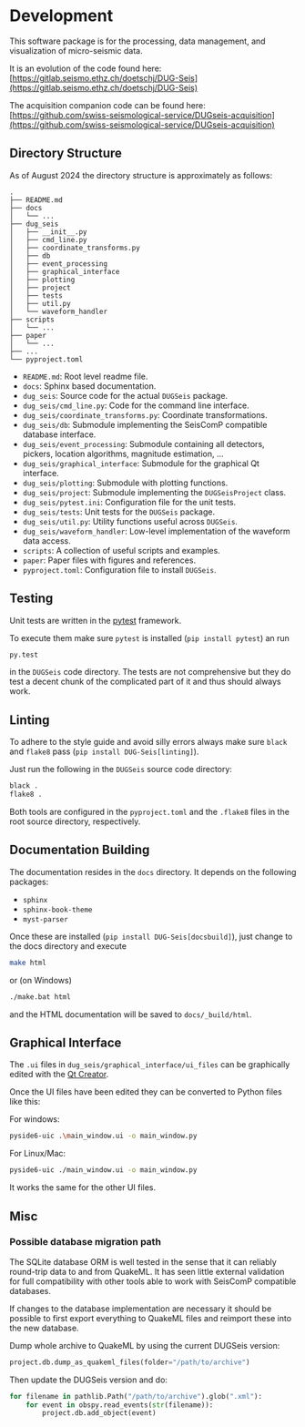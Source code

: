 # Development

This software package is for the processing, data management, and visualization
of micro-seismic data.

It is an evolution of the code found here:
[https://gitlab.seismo.ethz.ch/doetschj/DUG-Seis](https://gitlab.seismo.ethz.ch/doetschj/DUG-Seis)

The acquisition companion code can be found here: [https://github.com/swiss-seismological-service/DUGseis-acquisition](https://github.com/swiss-seismological-service/DUGseis-acquisition)

## Directory Structure

As of August 2024 the directory structure is approximately as follows:

```
.
├── README.md
├── docs
│   └── ...
├── dug_seis
│   ├── __init__.py
│   ├── cmd_line.py
│   ├── coordinate_transforms.py
│   ├── db
│   ├── event_processing
│   ├── graphical_interface
│   ├── plotting
│   ├── project
│   ├── tests
│   ├── util.py
│   └── waveform_handler
├── scripts
│   └── ...
├── paper
│   └── ...
├── ...
└── pyproject.toml
```

* `README.md`: Root level readme file.
* `docs`: Sphinx based documentation.
* `dug_seis`: Source code for the actual `DUGSeis` package.
* `dug_seis/cmd_line.py`: Code for the command line interface.
* `dug_seis/coordinate_transforms.py`: Coordinate transformations.
* `dug_seis/db`: Submodule implementing the SeisComP compatible database
  interface.
* `dug_seis/event_processing`: Submodule containing all detectors, pickers, location algorithms, magnitude estimation, ...
* `dug_seis/graphical_interface`: Submodule for the graphical Qt interface.
* `dug_seis/plotting`: Submodule with plotting functions.
* `dug_seis/project`: Submodule implementing the `DUGSeisProject` class.
* `dug_seis/pytest.ini`: Configuration file for the unit tests.
* `dug_seis/tests`: Unit tests for the `DUGSeis` package.
* `dug_seis/util.py`: Utility functions useful across `DUGSeis`.
* `dug_seis/waveform_handler`: Low-level implementation of the waveform data access.
* `scripts`: A collection of useful scripts and examples.
* `paper`: Paper files with figures and references.
* `pyproject.toml`: Configuration file to install `DUGSeis`.

## Testing

Unit tests are written in the [pytest](https://pytest.org) framework.

To execute them make sure `pytest` is installed (`pip install pytest`) an run

```bash
py.test
```

in the `DUGSeis` code directory. The tests are not comprehensive but they do
test a decent chunk of the complicated part of it and thus should always work.

## Linting

To adhere to the style guide and avoid silly errors always make sure `black` and
`flake8` pass (`pip install DUG-Seis[linting]`).

Just run the following in the `DUGSeis` source code directory:

```bash
black .
flake8 .
```

Both tools are configured in the `pyproject.toml` and the `.flake8` files in the
root source directory, respectively.

## Documentation Building

The documentation resides in the `docs` directory. It depends on the following packages:

* `sphinx`
* `sphinx-book-theme`
* `myst-parser`

Once these are installed (`pip install DUG-Seis[docsbuild]`), just change to the docs directory and execute

```bash
make html
```

or (on Windows)

```bash
./make.bat html
```

and the HTML documentation will be saved to `docs/_build/html`.


## Graphical Interface

The `.ui` files in `dug_seis/graphical_interface/ui_files` can be graphically
edited with the [Qt Creator](https://www.qt.io/product/development-tools).

Once the UI files have been edited they can be converted to Python files like this:

For windows:
```bash
pyside6-uic .\main_window.ui -o main_window.py
```
For Linux/Mac:
```bash
pyside6-uic ./main_window.ui -o main_window.py
```

It works the same for the other UI files.


## Misc

### Possible database migration path

The SQLite database ORM is well tested in the sense that it can reliably
round-trip data to and from QuakeML. It has seen little external validation for
full compatibility with other tools able to work with SeisComP compatible
databases.

If changes to the database implementation are necessary it should be possible
to first export everything to QuakeML files and reimport these into the new
database.

Dump whole archive to QuakeML by using the current DUGSeis version:

```python
project.db.dump_as_quakeml_files(folder="/path/to/archive")
```

Then update the DUGSeis version and do:

```python
for filename in pathlib.Path("/path/to/archive").glob(".xml"):
    for event in obspy.read_events(str(filename)):
        project.db.add_object(event)
```